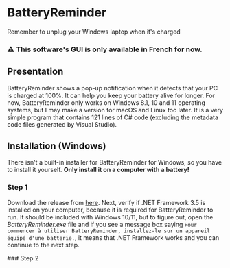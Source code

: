 # BatteryReminder
 Remember to unplug your Windows laptop when it's charged
### ⚠️ This software's GUI is only available in French for now.

## Presentation
 BatteryReminder shows a pop-up notification when it detects that your PC
 is charged at 100%. It can help you keep your battery alive for longer.
 For now, BatteryReminder only works on Windows 8.1, 10 and 11 operating
 systems, but I may make a version for macOS and Linux too later. It is
 a very simple program that contains 121 lines of C# code (excluding
 the metadata code files generated by Visual Studio).

## Installation (Windows)
 There isn't a built-in installer for BatteryReminder for Windows, so you
 have to install it yourself. **Only install it on a computer with a battery!**

### Step 1
 Download the release from [here](https://github.com/Ryanhtech/battery-reminder/releases/tag/release). Next, verify if .NET Framework 3.5 is installed on your computer, because it is required for BatteryReminder to run. It should be included with Windows 10/11, but to figure out, open the *BatteryReminder.exe* file and if you see a message box saying `Pour commencer à utiliser BatteryReminder, installez-le sur un appareil équipé d'une batterie.`, it means that .NET Framework works and you can continue to the next step.
 
### Step 2


### 
